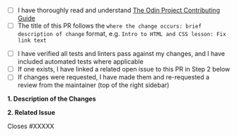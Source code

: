 <!-- Thank you for taking the time to contribute to The Odin Project. In order to get pull requests (PRs) closed in a reasonable amount of time, you must include a baseline of information about the changes you are proposing. Please read this template in its entirety before filling it out to ensure that it is filled out correctly. -->

<!-- Complete the following REQUIRED checkboxes by replacing the whitespace between the square brackets with an 'x', e.g. [x]. -->

-   [ ] I have thoroughly read and understand [The Odin Project Contributing Guide](https://github.com/TheOdinProject/theodinproject/blob/main/CONTRIBUTING.md)
-   [ ] The title of this PR follows the `where the change occurs: brief description of change` format, e.g. `Intro to HTML and CSS lesson: Fix link text`

<!-- Complete the following checkboxes ONLY IF they are applicable to your PR. You can complete these later if they are not currently applicable. -->

-   [ ] I have verified all tests and linters pass against my changes, and I have included automated tests where applicable
-   [ ] If one exists, I have linked a related open issue to this PR in Step 2 below
-   [ ] If changes were requested, I have made them and re-requested a review from the maintainer (top of the right sidebar)

**1. Description of the Changes**

<!-- A clear and concise description of your changes. If this PR is not related to an open issue also include why you are proposing these changes, such as what benefits the changes have or what problem(s) they solve. -->

**2. Related Issue**

<!-- If the PR is not related to any open issue, skip this step.

Otherwise, replace the XXXXX with the issue number, e.g. Closes #2013, or if the issue is in another TOP repo replace #XXXXX with the URL of the issue, e.g. Closes https://github.com/TheOdinProject/curriculum/issues/XXXXX -->

Closes #XXXXX
